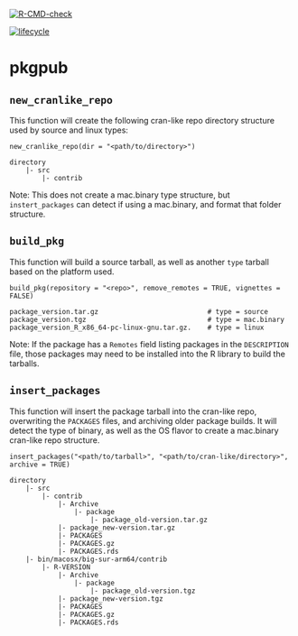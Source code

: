 <!-- badges: start -->
[![R-CMD-check](https://github.com/A2-ai/pkgpub/actions/workflows/R-CMD-check.yaml/badge.svg)](https://github.com/A2-ai/pkgpub/actions/workflows/R-CMD-check.yaml)
<!-- badges: end -->
[![lifecycle](https://img.shields.io/badge/lifecycle-experimental-orange.svg)](https://www.tidyverse.org/lifecycle/#experimental)

# pkgpub

## `new_cranlike_repo`
This function will create the following cran-like repo directory structure used by source and linux types:
```
new_cranlike_repo(dir = "<path/to/directory>")

directory
    |- src
        |- contrib
```
Note: This does not create a mac.binary type structure, but `instert_packages` can detect if using a mac.binary, and format that folder structure. 

## `build_pkg`
This function will build a source tarball, as well as another `type` tarball based on the platform used.
```
build_pkg(repository = "<repo>", remove_remotes = TRUE, vignettes = FALSE)

package_version.tar.gz                           # type = source
package_version.tgz                              # type = mac.binary
package_version_R_x86_64-pc-linux-gnu.tar.gz.    # type = linux
```
Note: If the package has a `Remotes` field listing packages in the `DESCRIPTION` file, those packages may need to be installed into the R library to build the tarballs. 

## `insert_packages`
This function will insert the package tarball into the cran-like repo, overwriting the `PACKAGES` files, and archiving older package builds. It will detect the type of binary, as well as the OS flavor to create a mac.binary cran-like repo structure. 
```
insert_packages("<path/to/tarball>", "<path/to/cran-like/directory>", archive = TRUE)

directory
    |- src
        |- contrib
            |- Archive
                |- package
                    |- package_old-version.tar.gz
            |- package_new-version.tar.gz
            |- PACKAGES
            |- PACKAGES.gz
            |- PACKAGES.rds
    |- bin/macosx/big-sur-arm64/contrib
        |- R-VERSION
            |- Archive
                |- package
                    |- package_old-version.tgz
            |- package_new-version.tgz
            |- PACKAGES
            |- PACKAGES.gz
            |- PACKAGES.rds
```